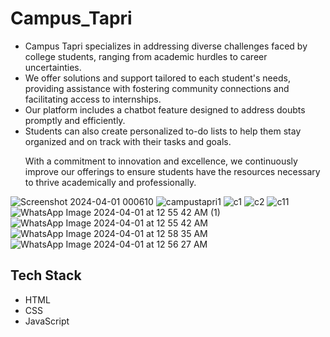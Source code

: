 # Campus_Tapri
<ul>
<li> Campus Tapri specializes in addressing diverse challenges faced by college students, ranging from academic hurdles to career uncertainties.</li>

<li>We offer solutions and support tailored to each student's needs, providing assistance with fostering community connections and facilitating access to internships.</li>

<li>Our platform includes a chatbot feature designed to address doubts promptly and efficiently.</li>

<li>Students can also create personalized to-do lists to help them stay organized and on track with their tasks and goals.</li>

With a commitment to innovation and excellence, we continuously improve our offerings to ensure students have the resources necessary to thrive academically and professionally.
</ul>

![Screenshot 2024-04-01 000610](https://github.com/ananyaarya02/Campus_Tapri/assets/122366898/8a70b461-ec53-4ca8-8970-a0eb27620172)
![campustapri1](https://github.com/ananyaarya02/Campus_Tapri/assets/122366898/2a47a973-3d09-4497-b69a-d32c23e25230)
![c1](https://github.com/ananyaarya02/Campus_Tapri/assets/122366898/9757eddf-340d-4f06-a6a7-adb5c4de0bdf)
![c2](https://github.com/ananyaarya02/Campus_Tapri/assets/122366898/0883e31d-ffbe-4e92-be82-96462bab8673)
![c11](https://github.com/ananyaarya02/Campus_Tapri/assets/122366898/cdc9adc2-966f-488b-b567-24864291172b)
![WhatsApp Image 2024-04-01 at 12 55 42 AM (1)](https://github.com/ananyaarya02/Campus_Tapri/assets/122366898/d89b24a1-47be-4405-bd37-0991c03c84cf)
![WhatsApp Image 2024-04-01 at 12 55 42 AM](https://github.com/ananyaarya02/Campus_Tapri/assets/122366898/7e0e7883-c38a-495e-8e10-f7e3835d2704)
![WhatsApp Image 2024-04-01 at 12 58 35 AM](https://github.com/ananyaarya02/Campus_Tapri/assets/122366898/3db61a76-019a-4a30-827e-ddbbd02618e2)
![WhatsApp Image 2024-04-01 at 12 56 27 AM](https://github.com/ananyaarya02/Campus_Tapri/assets/122366898/9dadc1b0-9806-41aa-a674-e866e96108ad)


<h2>Tech Stack</h2>
<ul>
  <li>HTML</li>
  <li>CSS</li>
  <li>JavaScript</li>
  
</ul>







